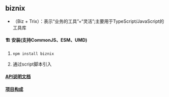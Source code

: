 ## biznix
- （Biz + Trix）：表示“业务的工具”+“灵活”;主要用于TypeScript/JavaScript的工具库

#### :building_construction:  安装(支持CommonJS、ESM、UMD)
1. 
    ``` bash
    npm install biznix
    ```
2. 通过script脚本引入

#### [API说明文档](https://github.com/huafengThunder/biznix/blob/master/api-description.md)

#### [项目构成](https://github.com/huafengThunder/biznix/blob/master/doc.md)